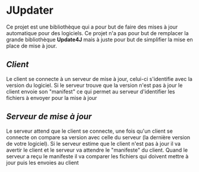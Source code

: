 # JUpdater
Ce projet est une bibliothèque qui a pour but de faire des mises à jour automatique pour des logiciels. Ce projet n'a pas pour but de remplacer la grande bibliothèque **Update4J** mais à juste pour but de simplifier la mise en place de mise à jour.

## *Client*
Le client se connecte à un serveur de mise à jour, celui-ci s'identifie avec la version du logiciel. Si le serveur trouve que la version n'est pas à jour le client envoie son "manifest" ce qui permet au serveur d'identifier les fichiers à envoyer pour la mise à jour

## *Serveur de mise à jour*
Le serveur attend que le client se connecte, une fois qu'un client se connecte on compare sa version avec celle du serveur (la dernière version de votre logiciel). Si le serveur estime que le client n'est pas à jour il va avertir le client et le serveur va attendre le "manifeste" du client. Quand le serveur a reçu le manifeste il va comparer les fichiers qui doivent mettre à jour puis les envoies au client
